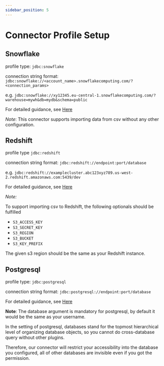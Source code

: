 ```yaml
---
sidebar_position: 5
---
```

# Connector Profile Setup

## Snowflake

profile type: `jdbc:snowflake`

connection string format: `jdbc:snowflake://<account_name>.snowflakecomputing.com/?<connection_params>`

e.g. `jdbc:snowflake://xy12345.eu-central-1.snowflakecomputing.com/?warehouse=mywh&db=mydb&schema=public`

For detailed guidance, see [Here](https://docs.snowflake.com/en/user-guide/jdbc-configure.html)

*Note*: This connector supports importing data from csv without any other configuration.

## Redshift

profile type `jdbc:redshift`

connection string format: `jdbc:redshift://endpoint:port/database`

e.g. `jdbc:redshift://examplecluster.abc123xyz789.us-west-2.redshift.amazonaws.com:5439/dev`

For detailed guidance, see [Here](https://docs.aws.amazon.com/redshift/latest/mgmt/jdbc20-install.html)

*Note:*

To support importing csv to Redshift, the following optionals should be fulfilled

- `S3_ACCESS_KEY`
- `S3_SECRET_KEY`
- `S3_REGION`
- `S3_BUCKET`
- `S3_KEY_PREFIX`

The given s3 region should be the same as your Redshift instance.

## Postgresql

profile type: `jdbc:postgresql`

connection string format: `jdbc:postgresql://endpoint:port/database`

For detailed guidance, see [Here](https://jdbc.postgresql.org/documentation/head/connect.html)

**Note**: The database argument is mandatory for postgresql, by default it would be the same as your username.

In the setting of postgresql, databases stand for the topmost hierarchical level of organizing database objects, so you cannot do cross-database query without other plugins.

Therefore, our connector will restrict your accessibility into the database you configured, all of other databases are invisible even if you got the permission.
